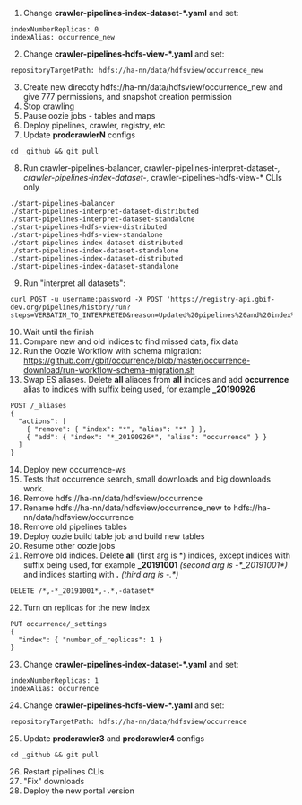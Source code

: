 1. Change **crawler-pipelines-index-dataset-\*.yaml** and set:
```
indexNumberReplicas: 0
indexAlias: occurrence_new
```
2. Change **crawler-pipelines-hdfs-view-\*.yaml** and set:
```
repositoryTargetPath: hdfs://ha-nn/data/hdfsview/occurrence_new
```
3. Create new direcoty hdfs://ha-nn/data/hdfsview/occurrence_new and give 777 permissions, and snapshot creation permission   
4. Stop crawling
5. Pause oozie jobs - tables and maps 
6. Deploy pipelines, crawler, registry, etc
7. Update **prodcrawlerN** configs
```
cd _github && git pull
```
8. Run crawler-pipelines-balancer, crawler-pipelines-interpret-dataset-*, crawler-pipelines-index-dataset-*, crawler-pipelines-hdfs-view-* CLIs only
```
./start-pipelines-balancer 
./start-pipelines-interpret-dataset-distributed 
./start-pipelines-interpret-dataset-standalone
./start-pipelines-hdfs-view-distributed
./start-pipelines-hdfs-view-standalone
./start-pipelines-index-dataset-distributed
./start-pipelines-index-dataset-standalone
./start-pipelines-index-dataset-distributed
./start-pipelines-index-dataset-standalone
```
9. Run "interpret all datasets":
```
curl POST -u username:password -X POST 'https://registry-api.gbif-dev.org/pipelines/history/run?steps=VERBATIM_TO_INTERPRETED&reason=Updated%20pipelines%20and%20index%20schema'
```
10. Wait until the finish
11. Compare new and old indices to find missed data, fix data
12. Run the Oozie Workflow with schema migration: https://github.com/gbif/occurrence/blob/master/occurrence-download/run-workflow-schema-migration.sh
13. Swap ES aliases. Delete **all** aliaces from **all** indices and add **occurrence** alias to indices with suffix being used, for example **_20190926**
```
POST /_aliases
{
  "actions": [
    { "remove": { "index": "*", "alias": "*" } },
    { "add": { "index": "*_20190926*", "alias": "occurrence" } }
  ]
}
```
14. Deploy new occurrence-ws
15. Tests that occurrence search, small downloads and big downloads work.
16. Remove hdfs://ha-nn/data/hdfsview/occurrence
17. Rename hdfs://ha-nn/data/hdfsview/occurrence_new to hdfs://ha-nn/data/hdfsview/occurrence
18. Remove old pipelines tables
19. Deploy oozie build table job and build new tables
20. Resume other oozie jobs
21. Remove old indices. Delete **all** (first arg is \*) indices, except indices with suffix being used, for example **_20191001** *(second arg is -\*_20191001\*)* and indices starting with **.** *(third arg is -.\*)*
```
DELETE /*,-*_20191001*,-.*,-dataset*
```
22. Turn on replicas for the new index
```
PUT occurrence/_settings
{
  "index": { "number_of_replicas": 1 }
}
```
23. Change **crawler-pipelines-index-dataset-\*.yaml** and set:
```
indexNumberReplicas: 1
indexAlias: occurrence
```
24. Change **crawler-pipelines-hdfs-view-\*.yaml** and set:
```
repositoryTargetPath: hdfs://ha-nn/data/hdfsview/occurrence
```
25. Update **prodcrawler3** and **prodcrawler4** configs
```
cd _github && git pull
```
26. Restart pipelines CLIs
27. "Fix" downloads
28. Deploy the new portal version
